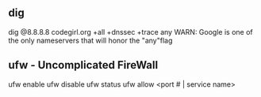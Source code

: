 ## dig
dig @8.8.8.8 codegirl.org +all +dnssec +trace any
WARN: Google is one of the only nameservers that will honor the "any"flag



## ufw - Uncomplicated FireWall
ufw enable
ufw disable
ufw status
ufw allow <port # | service name>


